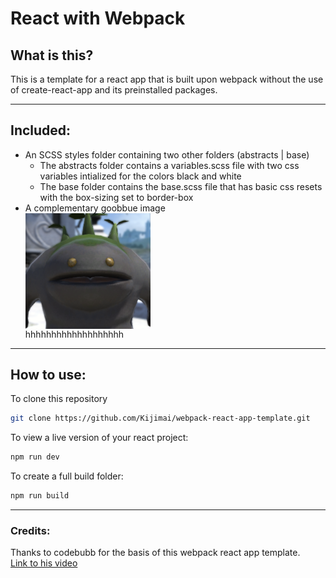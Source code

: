 # React with Webpack

## What is this?

This is a template for a react app that is built upon webpack without the use of create-react-app and its preinstalled packages.

---

## Included:

- An SCSS styles folder containing two other folders (abstracts | base)
  - The abstracts folder contains a variables.scss file with two css variables intialized for the colors black and white
  - The base folder contains the base.scss file that has basic css resets with the box-sizing set to border-box
- A complementary goobbue image
  <img src="./src/assets/goob.png" width="200" style="display: block;"/>
  hhhhhhhhhhhhhhhhhhh

---

## How to use:

To clone this repository

```bash
git clone https://github.com/Kijimai/webpack-react-app-template.git
```

To view a live version of your react project:

```bash
npm run dev
```

To create a full build folder:

```bash
npm run build
```

---

### Credits:

Thanks to codebubb for the basis of this webpack react app template.
<br>[Link to his video](https://youtu.be/WDpxqopXd9U)
